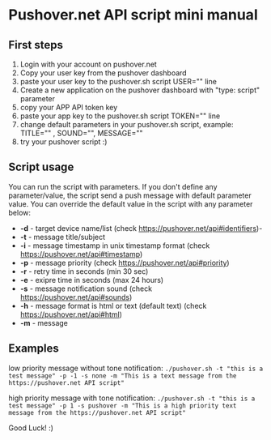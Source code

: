 
Pushover.net API script mini manual
===================================


First steps
-----------
1. Login with your account on pushover.net
2. Copy your user key from the pushover dashboard
3. paste your user key to the pushover.sh script USER="<your user key>" line
4. Create a new application on the pushover dashboard with "type: script" parameter
5. copy your APP API token key
6. paste your app key to the pushover.sh script TOKEN="<your app key>" line
7. change default parameters in your pushover.sh script, example: TITLE="" , SOUND="", MESSAGE=""
8. try your pushover script :)


Script usage
------------
You can run the script with parameters. If you don't define any parameter/value, the script send a push message with default parameter value.
You can override the default value in the script with any parameter below:
-	**-d** - target device name/list (check https://pushover.net/api#identifiers)-
-	**-t** - message title/subject
-	**-i** - message timestamp in unix timestamp format (check https://pushover.net/api#timestamp)
-	**-p** - message priority (check https://pushover.net/api#priority)
-	**-r** - retry time in seconds (min 30 sec)
-	**-e** - exipre time in seconds (max 24 hours)
-	**-s** - message notification sound (check https://pushover.net/api#sounds)
-	**-h** - message format is html or text (default text) (check https://pushover.net/api#html)
-	**-m** - message


Examples
--------

low priority message without tone notification:
`./pushover.sh -t "this is a test message" -p -1 -s none -m "This is a text message from the https://pushover.net API script"`

high priority message with tone notification:
`./pushover.sh -t "this is a test message" -p 1 -s pushover -m "This is a high priority text message from the https://pushover.net API script"`





Good Luck! :)
